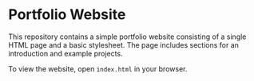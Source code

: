 # Portfolio Website

This repository contains a simple portfolio website consisting of a single HTML page and a basic stylesheet. The page includes sections for an introduction and example projects.

To view the website, open `index.html` in your browser.
